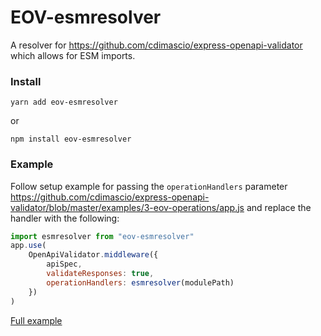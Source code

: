 # EOV-esmresolver

A resolver for <https://github.com/cdimascio/express-openapi-validator> which
allows for ESM imports.

### Install

    yarn add eov-esmresolver

or

    npm install eov-esmresolver

### Example

Follow setup example for passing the `operationHandlers` parameter
<https://github.com/cdimascio/express-openapi-validator/blob/master/examples/3-eov-operations/app.js>
and replace the handler with the following:

```javascript
import esmresolver from "eov-esmresolver"
app.use(
    OpenApiValidator.middleware({
        apiSpec,
        validateResponses: true,
        operationHandlers: esmresolver(modulePath)
    })
)
```

[Full example](./example/)
